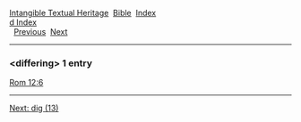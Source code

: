 [Intangible Textual Heritage](../../index)  [Bible](../index) 
[Index](index)   
[d Index](_d_)  
  [Previous](c03135)  [Next](c03137) 

------------------------------------------------------------------------

### &lt;differing&gt; 1 entry

[Rom 12:6](../kjv/rom012.htm#006)  

------------------------------------------------------------------------

[Next: dig (13)](c03137)
